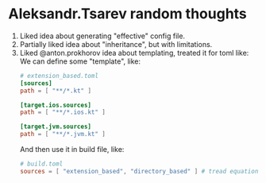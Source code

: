 # Aleksandr.Tsarev random thoughts
1. Liked idea about generating "effective" config file.
2. Partially liked idea about "inheritance", but with limitations.
3. Liked @anton.prokhorov idea about templating, treated it for toml like:
   We can define some "template", like:
   ```toml
   # extension_based.toml
   [sources]
   path = [ "**/*.kt" ]
   
   [target.ios.sources]
   path = [ "**/*.ios.kt" ]
   
   [target.jvm.sources]
   path = [ "**/*.jvm.kt" ]
   ```
   And then use it in build file, like:
   ```toml
   # build.toml
   sources = [ "extension_based", "directory_based" ] # tread equation instead of table definition as template.
   ```